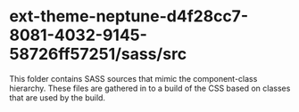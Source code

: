 # ext-theme-neptune-d4f28cc7-8081-4032-9145-58726ff57251/sass/src

This folder contains SASS sources that mimic the component-class hierarchy. These files
are gathered in to a build of the CSS based on classes that are used by the build.
